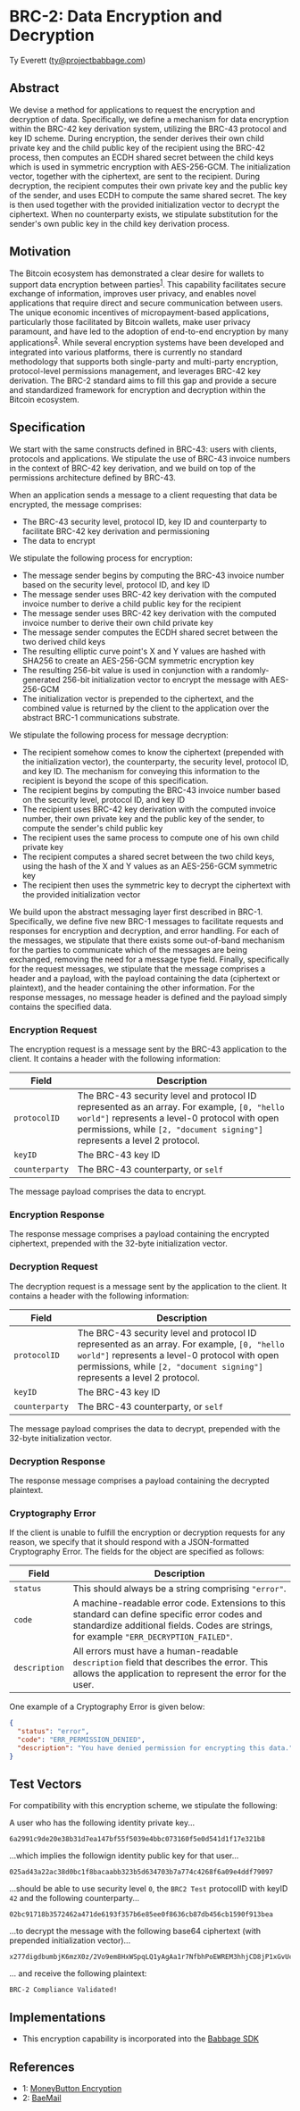 # BRC-2: Data Encryption and Decryption

Ty Everett (ty@projectbabbage.com)

## Abstract

We devise a method for applications to request the encryption and decryption of data. Specifically, we define a mechanism for data encryption within the BRC-42 key derivation system, utilizing the BRC-43 protocol and key ID scheme. During encryption, the sender derives their own child private key and the child public key of the recipient using the BRC-42 process, then computes an ECDH shared secret between the child keys which is used in symmetric encryption with AES-256-GCM. The initialization vector, together with the ciphertext, are sent to the recipient. During decryption, the recipient computes their own private key and the public key of the sender, and uses ECDH to compute the same shared secret. The key is then used together with the provided initialization vector to decrypt the ciphertext. When no counterparty exists, we stipulate substitution for the sender's own public key in the child key derivation process.

## Motivation

The Bitcoin ecosystem has demonstrated a clear desire for wallets to support data encryption between parties<sup>[1](#footnote-1)</sup>. This capability facilitates secure exchange of information, improves user privacy, and enables novel applications that require direct and secure communication between users. The unique economic incentives of micropayment-based applications, particularly those facilitated by Bitcoin wallets, make user privacy paramount, and have led to the adoption of end-to-end encryption by many applications<sup>[2](#footnote-2)</sup>. While several encryption systems have been developed and integrated into various platforms, there is currently no standard methodology that supports both single-party and multi-party encryption, protocol-level permissions management, and leverages BRC-42 key derivation. The BRC-2 standard aims to fill this gap and provide a secure and standardized framework for encryption and decryption within the Bitcoin ecosystem.

## Specification

We start with the same constructs defined in BRC-43: users with clients, protocols and applications. We stipulate the use of BRC-43 invoice numbers in the context of BRC-42 key derivation, and we build on top of the permissions architecture defined by BRC-43.

When an application sends a message to a client requesting that data be encrypted, the message comprises:
- The BRC-43 security level, protocol ID, key ID and counterparty to facilitate BRC-42 key derivation and permissioning
- The data to encrypt

We stipulate the following process for encryption:
- The message sender begins by computing the BRC-43 invoice number based on the security level, protocol ID, and key ID
- The message sender uses BRC-42 key derivation with the computed invoice number to derive a child public key for the recipient
- The message sender uses BRC-42 key derivation with the computed invoice number to derive their own child private key
- The message sender computes the ECDH shared secret between the two derived child keys
- The resulting elliptic curve point's X and Y values are hashed with SHA256 to create an AES-256-GCM symmetric encryption key
- The resulting 256-bit value is used in conjunction with a randomly-generated 256-bit initialization vector to encrypt the message with AES-256-GCM
- The initialization vector is prepended to the ciphertext, and the combined value is returned by the client to the application over the abstract BRC-1 communications substrate.

We stipulate the following process for message decryption:
- The recipient somehow comes to know the ciphertext (prepended with the initialization vector), the counterparty, the security level, protocol ID, and key ID. The mechanism for conveying this information to the recipient is beyond the scope of this specification.
- The recipient begins by computing the BRC-43 invoice number based on the security level, protocol ID, and key ID
- The recipient uses BRC-42 key derivation with the computed invoice number, their own private key and the public key of the sender, to compute the sender's child public key
- The recipient uses the same process to compute one of his own child private key
- The recipient computes a shared secret between the two child keys, using the hash of the X and Y values as an AES-256-GCM symmetric key
- The recipient then uses the symmetric key to decrypt the ciphertext with the provided initialization vector

We build upon the abstract messaging layer first described in BRC-1. Specifically, we define five new BRC-1 messages to facilitate requests and responses for encryption and decryption, and error handling. For each of the messages, we stipulate that there exists some out-of-band mechanism for the parties to communicate which of the messages are being exchanged, removing the need for a message type field. Finally, specifically for the request messages, we stipulate that the message comprises a header and a payload, with the payload containing the data (ciphertext or plaintext), and the header containing the other information. For the response messages, no message header is defined and the payload simply contains the specified data.

### Encryption Request

The encryption request is a message sent by the BRC-43 application to the client. It contains a header with the following information:

Field          | Description
---------------|-------------------------
`protocolID`   | The BRC-43 security level and protocol ID represented as an array. For example, `[0, "hello world"]` represents a level-0 protocol with open permissions, while `[2, "document signing"]` represents a level 2 protocol.
`keyID`        | The BRC-43 key ID
`counterparty` | The BRC-43 counterparty, or `self`

The message payload comprises the data to encrypt.

### Encryption Response

The response message comprises a payload containing the encrypted ciphertext, prepended with the 32-byte initialization vector.

### Decryption Request

The decryption request is a message sent by the application to the client. It contains a header with the following information:

Field          | Description
---------------|-------------------------
`protocolID`   | The BRC-43 security level and protocol ID represented as an array. For example, `[0, "hello world"]` represents a level-0 protocol with open permissions, while `[2, "document signing"]` represents a level 2 protocol.
`keyID`        | The BRC-43 key ID
`counterparty` | The BRC-43 counterparty, or `self`

The message payload comprises the data to decrypt, prepended with the 32-byte initialization vector.

### Decryption Response

The response message comprises a payload containing the decrypted plaintext.

### Cryptography Error

If the client is unable to fulfill the encryption or decryption requests for any reason, we specify that it should respond with a JSON-formatted Cryptography Error. The fields for the object are specified as follows:

Field         | Description
--------------|--------------------------
`status`      | This should always be a string comprising `"error"`.
`code`        | A machine-readable error code. Extensions to this standard can define specific error codes and standardize additional fields. Codes are strings, for example `"ERR_DECRYPTION_FAILED"`.
`description` | All errors must have a human-readable `description` field that describes the error. This allows the application to represent the error for the user.

One example of a Cryptography Error is given below:

```json
{
  "status": "error",
  "code": "ERR_PERMISSION_DENIED",
  "description": "You have denied permission for encrypting this data."
}
```

## Test Vectors

For compatibility with this encryption scheme, we stipulate the following:

A user who has the following identity private key...

```
6a2991c9de20e38b31d7ea147bf55f5039e4bbc073160f5e0d541d1f17e321b8
```

...which implies the followign identity public key for that user...

```
025ad43a22ac38d0bc1f8bacaabb323b5d634703b7a774c4268f6a09e4ddf79097
```

...should be able to use security level `0`, the `BRC2 Test` protocolID with keyID `42` and the following counterparty...

```
02bc91718b3572462a471de6193f357b6e85ee0f8636cb87db456cb1590f913bea
```

...to decrypt the message with the following base64 ciphertext (with prepended initialization vector)...

```
x277digdbumbjK6mzX0z/2Vo9em8HxWSpqLQ1yAgAa1r7NfbhPoEWREM3hhjCD8jP1xGvUcp31mw9SzO5TDr5eiKxKivuvHeVAnr
```

... and receive the following plaintext:

```
BRC-2 Compliance Validated!
```

## Implementations

- This encryption capability is incorporated into the [Babbage SDK](https://github.com/p2ppsr/babbage-sdk)

## References

- <a name="footnote-1">1</a>: [MoneyButton Encryption](https://github.com/moneybutton/docs/blob/master/docs/mb-encryption.md)
- <a name="footnote-2">2</a>: [BaeMail](https://baemail.me/)
